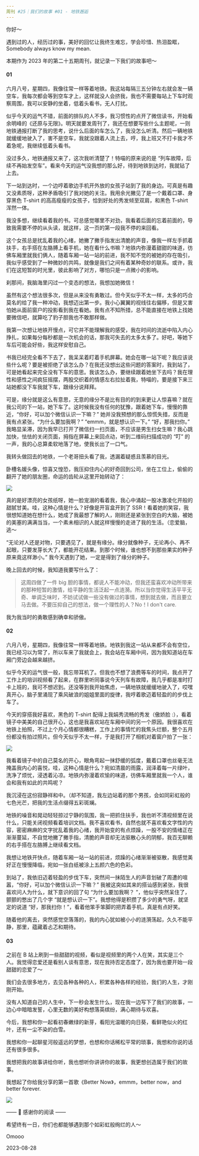 ```yaml
---
周刊 #25｜我们的故事 #01 - 地铁邂逅
---
```


你好～

遇到过的人，经历过的事，美好的回忆让我终生难忘，学会珍惜、热泪盈眶，Somebody always know my mean.

本期作为 2023 年的第二十五期周刊，就记录一下我们的故事吧～

#### 01

六月八号，星期四，我像往常一样等着地铁。我这站每隔三五分钟左右就会发一辆空车，我每次都会等到空车才上，这样就没人会挤我，我也不需要每站上下车时观察周围，我可以安静的坐着，低着头看书，无人打扰。

似乎今天的运气不错，前面的排队的人不多，我习惯性的点开了微信读书，开始看余明峰的《还原与无限》。明天就要发周刊了，我还在想要写些什么主题呢，一则地铁通报打断了我的思考，说什么后面的车怎么了，我没怎么听清。然后一辆地铁就缓缓地驶入了，害不是空车，我就没跟着人流上去，哼，我上班又不打卡我才不着急呢，我继续低着头看书。

没过多久，地铁通报又来了，这次我听清楚了！特喵的原来说的是 “列车故障，后续不再始发空车”。看来今天的运气没我想的那么好，待到地铁到达时，我就钻了上去。

下一站到达时，一个边哼着歌边手机开外放的女孩子站到了我的身边。可真是有趣又没素质呀，这种矛盾吸引了我对她的关注。我用余光撇见了是一个戴着口罩、身穿黑色 T-shirt 的高高瘦瘦的女孩子，恰到好处的秀发倾至双肩，和黑色 T-shirt 浑然一体。

我没多想，继续看着我的书。可总感觉哪里不对劲，我看着后面的忘着前面的，导致我需要不停的从头读，就这样，这一页的第一段我不停的来回看。

这个女孩总是扰乱着我的心绪，她撇了撇手指发出清脆的声音，像我一样左手抓着扶手，右手搭在左胳膊上看手机，她在看什么书嘛？地铁内弥漫着甜甜的味道，彷佛车厢里就我们俩人，随着车厢一站一站的前进，我不知不觉的被她的存在吸引，我似乎感受到了一种微妙的共鸣，就像是我们之间有着某种奇妙的联系。或许，我们在这短暂的时光里，彼此影响了对方，哪怕只是一点微小的影响。

刹那间，我脑海里闪过一个变态的想法，我想加她微信！

虽然有这个想法很多次，但是从来没有勇敢过。但今天似乎不太一样，太多的巧合莫名的给了我一种冲动，我想迈出第一步。我小心翼翼的视线往右偏移，但是又害怕她从面前窗户的投影看到我在看她。我有点不知所措，总不能直接在地铁上找她要微信吧，就算吃了豹子胆我也不敢那样做。

我第一次想让地铁开慢点，可它并不能理解我的感受，我在时间的流逝中陷入内心挣扎，如果每分每秒都是一次机会的话，那我可失去的太多太多了。好吧，等她下车后可能会好些，我这样安慰自己。

书我已经完全看不下去了，我呆呆着盯着手机屏幕。她会在哪一站下呢？我应该说些什么呢？要是被拒绝了该怎么办？在我还没想出这些问题的答案时，我到站了，可是她看起来完全没有下车的意思。我该怎么办，要继续跟着她坐下去吗？我在理性和感性之间疯狂摇摆，两股交织着的情感左右拉扯着我，特喵的，要是接下来三站她都没下车我就下车，跟缘分说拜拜。

可是，缘分就是这么有意思，无意的缘分不是比有目的的到来更让人惊喜嘛？就在我公司的下一站，她下车了。这时候我没有任何的犹豫，跟着她下车，慢慢的靠近，“你好，可以加个微信认识一下嘛？” 她并没我预想的那么惊慌失措，反而是我有点紧张。“为什么要加我啊？” “emmm，就是想认识一下。” “好，那我扫你。” 我略显呆滞，因为我早已打开了微信扫一扫页面，不应该是男生扫女生嘛？我心跳加快，怯怯的关闭页面，拇指在屏幕上来回点动，听到二维码扫描成功的 “叮” 的一声，我的心总算柔软地落了地，使我长出了一口气。

我转头做回去的地铁，一个老哥扭头看了我，透漏着疑惑且羡慕的目光。

卧槽名媛头像，惊喜又惶恐，我压抑住内心的好奇回到公司，坐在工位上，偷偷的翻开了她的朋友圈，命运的齿轮从这里开始转动了：

![](https://s2.loli.net/2023/08/25/qXIjmdFeWv6cy3g.jpg)

真的是好漂亮的女孩纸呀，她一脸宠溺的看着我，我心中涌起一股冰激凌化开般的甜腻甘美。哇，这种心情是什么？好像是开盲盒开到了 SSR！看着她的笑容，我很想知道她在想什么，她成了我最想了解的人，刚刚还是紧张到空白的大脑，被她的美塞的满满当当，一个素未相识的人就这样慢慢的走进了我的生活。（恋爱脑，逃～

“无论对人还是对物，只要遇见了，就是有缘分。缘分就像种子，无论再小、再不起眼，只要发芽长大了，都能开花结果。到那个时候，谁也想不到那些果实的种子原来竟这样渺小。” 我今天遇到了她，一定是得到了缘分的种子。

晚上回去的时候，我知道我要写什么了：

> 这周四做了一件 big 胆的事情，都说人不能冲动，但我还蛮喜欢冲动所带来的那种短暂的激情，给平静的生活泛起一点涟漪。所以当你觉得生活平平无奇、单调乏味时，不妨试试做一些没有做过的事情，想到就去做，而且要立马去做。不要压抑自己的想法，做一个理性的人？No！I don't care.

我为我当时的勇敢感到确幸和骄傲。

#### 02

六月八号，星期四，我像往常一样等着地铁。地铁到我这一站从来都不会有空位，我已经习以为常了，所以车来了我就会上，我会站在车厢中间，因为我知道站在车厢门旁边会越来越挤。

似乎今天的运气很一般，我忘带耳机了。但我也不想了浪费等车的时间，我点开了工作上的培训视频看了起来，在群里听同事说今天列车有故障，我几乎都是准时打卡上班的，我可不想迟到。还没等到我开始焦虑，一辆地铁就缓缓地驶入了，哎嘿真开心，脑子里涌现了乘风破浪的姐姐里面的旋律，我哼着歌迈着轻盈的的步伐上车了。

今天的穿搭我好喜欢，黑色的 T-shirt 配得上我娟秀流畅的秀发（傲娇脸 :），看着镜子中美美的自己很开心，这也是我喜欢站在车厢中间的另一个原因。我很喜欢在地铁上拍照，不过上个月心情都很糟糕，工作上的事情忙的我焦头烂额，整个五月份都没有拍过照片。但今天似乎不太一样，于是我打开了相机对着窗户拍了一张：

![](https://s2.loli.net/2023/08/27/6iV289pYrZU7dfb.jpg)

我看着镜子中的自己莫名的开心，眼角弯起一抹舒缓的弧度，戴着口罩也丝毫无法掩盖我内心的喜悦，哇，这种心情是什么？宛如清晨的雨露，润泽着每一片绿叶，洗净了烦忧，浸透着沁凉。地铁内弥漫着欢愉的味道，彷佛车厢里就我一个人，谁会和我有如此的共鸣呢？

我沉浸在这份寂静祥和中。（却不知道，我左边站着的那个男孩，会如同彩虹般的七色光芒，把我的生活点缀得五彩斑斓。

地铁的噪音和晃动轻轻掠过宁静的氛围，我一把抓住扶手，我也听不清视频里在说什么，只能关闭视频看着培训文档。我不喜欢看书，自然也就不喜欢看文字性的内容，密密麻麻的文字扰乱着我的心绪，我开始变的有点烦躁，一股不安的情绪正在渐渐蔓延，不自觉地撇了撇手指，清脆的声音却无法驱散心头的阴郁，我百无聊赖的右手搭在左胳膊上继续看文档。

我想让地铁开快点，随着车厢一站一站的前进，烦躁的心绪渐渐被驱散，我感觉美好正在慢慢降临，宛如一张白纸被涂上五颜六色的色彩。

到站了，我依旧迈着轻盈的步伐下车，突然间一抹陌生人的声音划破了周遭的喧嚣，“你好，可以加个微信认识一下嘛？” 我被这突如其来的搭讪感到紧张，我很喜欢问人为什么，就下意识的回了句 “为什么要加我啊？ ”，他似乎突然呆住了，颤颤的憋出了几个字 “就是想认识一下”。我想他得是积攒了多少的勇气呀，就坚定的说道 “好，那我扫你！”，看着他笨手笨脚的把弄着手机，真是有点好笑。

随着他的离去，突然感觉空落落的，我的内心犹如被小小的涟漪荡起，久久不能平静，那里，蕴藏着忐忑和期待。

#### 03

之前在 B 站上刷到一些甜甜的视频，看似是视频里的两个人在笑，其实是三个人。我觉得恋爱还是看别人谈有意思，现在我持否定态度了，因为我也要开始一段甜甜的恋爱了～

我们会去很多地方，去见各种各种的人，积累各种各样的经验，我们的人生，才刚刚开始。

没有人知道自己的人生中，下一秒会发生什么，现在我一边写下了我们的故事，一边心中暗暗发誓，心里无数的美好构想落英缤纷，满心期待与欢喜。

今后，我想和你一起看初春嫩绿的新芽，看阳光温暖的向日葵，看鲜艳似火的红叶，还有一尘不染的白雪。

我想和你一起聊星河般遥远的梦想，也想和你话稀松平常的琐事，我想和你说的话还有很多很多。

我想把我的故事讲给你听，我也想听你讲讲你的故事，我更想创造属于我们的故事。

我想起了你给我分享的第一首歌《Better Now》，emmm，better now，and better forever.

![](https://s2.loli.net/2023/08/28/NaVrephZjt1q3vm.jpg)

—— 💌 感谢你的阅读 ——

希望终有一日，你们也都能够遇到那个如彩虹般绚烂的人～

Omooo

2023-08-28

